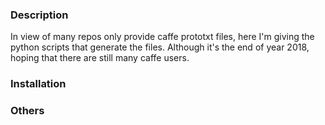 ### Description
In view of many repos only provide caffe prototxt files, here I'm giving the python scripts that generate the files. Although it's the end of year 2018, hoping that there are still many caffe users.

### Installation

### Others
